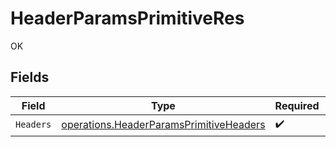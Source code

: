 # HeaderParamsPrimitiveRes

OK


## Fields

| Field                                                                                              | Type                                                                                               | Required                                                                                           | Description                                                                                        |
| -------------------------------------------------------------------------------------------------- | -------------------------------------------------------------------------------------------------- | -------------------------------------------------------------------------------------------------- | -------------------------------------------------------------------------------------------------- |
| `Headers`                                                                                          | [operations.HeaderParamsPrimitiveHeaders](../../models/operations/headerparamsprimitiveheaders.md) | :heavy_check_mark:                                                                                 | N/A                                                                                                |